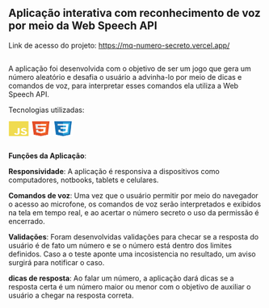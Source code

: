 ## Aplicação interativa com reconhecimento de voz por meio da Web Speech API

Link de acesso do projeto: https://mq-numero-secreto.vercel.app/

##

A aplicação foi desenvolvida com o objetivo de ser um jogo que gera um número aleatório e desafia o usuário a advinha-lo por meio de dicas e comandos de voz, para interpretar esses comandos ela utiliza a Web Speech API.

Tecnologias utilizadas:

<div style="display: inline_block">
  <img align="center" alt="Quevedo-Js" height="30" width="40" src="https://raw.githubusercontent.com/devicons/devicon/master/icons/javascript/javascript-plain.svg">
  <img align="center" alt="Quevedo-HTML" height="30" width="40" src="https://raw.githubusercontent.com/devicons/devicon/master/icons/html5/html5-original.svg">
  <img align="center" alt="Quevedo-CSS" height="30" width="40" src="https://raw.githubusercontent.com/devicons/devicon/master/icons/css3/css3-original.svg">
</div>

##

**Funções da Aplicação**:

**Responsividade**: A aplicação é responsiva a dispositivos como computadores, notbooks, tablets e celulares.

**Comandos de voz**: Uma vez que o usuário permitir por meio do navegador o acesso ao microfone, os comandos de voz serão interpretados e exibidos na tela em tempo real, e ao acertar o número secreto o uso da permissão é encerrado.

**Validações**: Foram desenvolvidas validações para checar se a resposta do usuário é de fato um número e se o número está dentro dos limites definidos. Caso a o teste aponte uma incosistencia no resultado, um aviso surgirá para notificar o caso.

**dicas de resposta**: Ao falar um número, a aplicação dará dicas se a resposta certa é um número maior ou menor com o objetivo de auxiliar o usuário a chegar na resposta correta.
